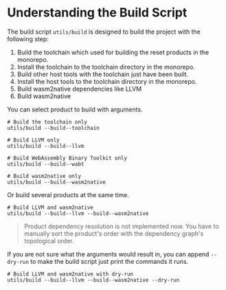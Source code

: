 # Understanding the Build Script

The build script `utils/build` is designed to build the project with
the following step:

1. Build the toolchain which used for building the reset products in the
monorepo.
2. Install the toolchain to the toolchain directory in the monorepo.
3. Build other host tools with the toolchain just have been built.
4. Install the host tools to the toolchain directory in the monorepo.
5. Build wasm2native dependencies like LLVM
6. Build wasm2native

You can select product to build with arguments.

```shell
# Build the toolchain only
utils/build --build--toolchain

# Build LLVM only
utils/build --build--llvm

# Build WebAssembly Binary Toolkit only
utils/build --build--wabt

# Build wasm2native only
utils/build --build--wasm2native
```

Or build several products at the same time.

```shell
# Build LLVM and wasm2native
utils/build --build--llvm --build--wasm2native
```

> Product dependency resolution is not implemented now. You have to
> manually sort the product's order with the dependency graph's
> topological order.

If you are not sure what the arguments would result in, you can append
`--dry-run` to make the build script just print the commands it runs.

```shell
# Build LLVM and wasm2native with dry-run
utils/build --build--llvm --build--wasm2native --dry-run
```
